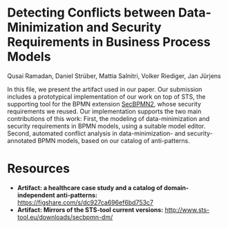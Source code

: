 # Detecting Conflicts between Data-Minimization and Security Requirements in Business Process Models
Qusai Ramadan, Daniel Strüber, Mattia Salnitri, Volker Riediger, Jan Jürjens

In this file, we present the artifact used in our paper. Our submission includes
a prototypical implementation of our work on top of STS, the supporting
tool for the BPMN extension [SecBPMN2](http://www.secbpmn.disi.unitn.it/), whose security requirements
we reused. Our implementation supports the two main contributions of this work: First,
the modeling of data-minimization and security requirements in BPMN models, using
a suitable model editor. Second, automated conflict analysis in data-minimization- and
security-annotated BPMN models, based on our catalog of anti-patterns.

# Resources

* **Artifact: a healthcare case study and a catalog of domain-independent anti-patterns:** https://figshare.com/s/dc927ca696ef6bd753c7
* **Artifact: Mirrors of the STS-tool current versions:** http://www.sts-tool.eu/downloads/secbpmn-dm/
